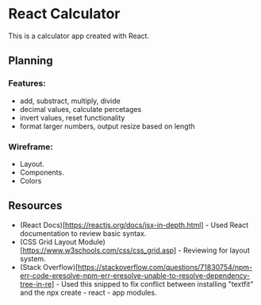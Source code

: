 # React Calculator

This is a calculator app created with React. 

## Planning

### Features:

- add, substract, multiply, divide
- decimal values, calculate percetages
- invert values, reset functionality
- format larger numbers, output resize based on length

### Wireframe:
- Layout.
- Components.
- Colors


## Resources
- (React Docs)[https://reactjs.org/docs/jsx-in-depth.html] - Used React documentation to review basic syntax.
- (CSS Grid Layout Module) [https://www.w3schools.com/css/css_grid.asp] - Reviewing for layout system.
- (Stack Overflow)[https://stackoverflow.com/questions/71830754/npm-err-code-eresolve-npm-err-eresolve-unable-to-resolve-dependency-tree-in-re] - Used this snipped to fix conflict between installing "textfit" and the npx create - react - app modules. 
